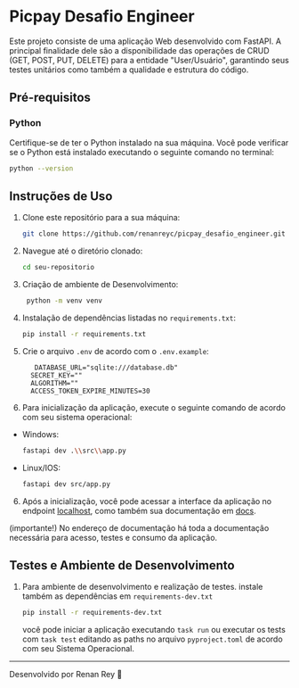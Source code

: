 # Picpay Desafio Engineer

Este projeto consiste de uma aplicação Web desenvolvido com FastAPI. A principal finalidade dele são a disponibilidade das operações de CRUD (GET, POST, PUT, DELETE) para a entidade "User/Usuário", garantindo seus testes unitários como também a qualidade e estrutura do código.

## Pré-requisitos

### Python

Certifique-se de ter o Python instalado na sua máquina. Você pode verificar se o Python está instalado executando o seguinte comando no terminal:

```bash
python --version
```

## Instruções de Uso

1. Clone este repositório para a sua máquina:

   ```bash
   git clone https://github.com/renanreyc/picpay_desafio_engineer.git
   ```
2. Navegue até o diretório clonado:

    ```bash
    cd seu-repositorio
    ```

3. Criação de ambiente de Desenvolvimento:
   ```bash
    python -m venv venv
    ```

4. Instalação de dependências listadas no `requirements.txt`:

    ```bash
    pip install -r requirements.txt
    ```

5. Crie o arquivo `.env` de acordo com o `.env.example`:
    ```
       DATABASE_URL="sqlite:///database.db"
      SECRET_KEY=""
      ALGORITHM=""
      ACCESS_TOKEN_EXPIRE_MINUTES=30
    ```
   

7. Para inicialização da aplicação, execute o seguinte comando de acordo com seu sistema operacional:

- Windows:
    ```bash
    fastapi dev .\\src\\app.py
    ```
- Linux/IOS:
    ```bash
    fastapi dev src/app.py
    ```

6. Após a inicialização, você pode acessar a interface da aplicação no endpoint  [localhost](http://127.0.0.1:8000), como também sua documentação em [docs](http://127.0.0.1:8000/docs).

(importante!) No endereço de documentação há toda a documentação necessária para acesso, testes e consumo da aplicação.

## Testes e Ambiente de Desenvolvimento

1. Para ambiente de desenvolvimento e realização de testes. instale também as dependências em `requirements-dev.txt`

    ```bash
    pip install -r requirements-dev.txt
    ```

    você pode iniciar a aplicação executando `task run` ou executar os tests com `task test` editando as paths no arquivo `pyproject.toml` de acordo com seu Sistema Operacional.

---


Desenvolvido por Renan Rey :lobster:
